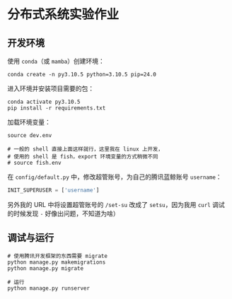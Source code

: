 # 分布式系统实验作业

## 开发环境

使用 `conda`（或 `mamba`）创建环境：

```shell shell
conda create -n py3.10.5 python=3.10.5 pip=24.0
```

进入环境并安装项目需要的包：

```shell shell
conda activate py3.10.5
pip install -r requirements.txt
```

加载环境变量：

```shell shell
source dev.env

# 一般的 shell 直接上面这样就行，这里我在 linux 上开发，
# 使用的 shell 是 fish，export 环境变量的方式稍微不同
# source fish.env
```

在 `config/default.py` 中，修改超管账号，为自己的腾讯蓝鲸账号 `username`：

```python python
INIT_SUPERUSER = ['username'] 
```

另外我的 URL 中将设置超管账号的 `/set-su` 改成了 `setsu`，因为我用 `curl` 调试的时候发现 `-` 好像出问题，不知道为啥）

## 调试与运行

```shell shell
# 使用腾讯开发框架的东西需要 migrate
python manage.py makemigrations
python manage.py migrate

# 运行
python manage.py runserver
```
